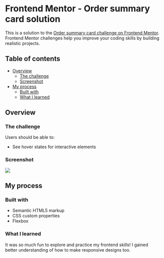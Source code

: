 # Frontend Mentor - Order summary card solution

This is a solution to the [Order summary card challenge on Frontend Mentor](https://www.frontendmentor.io/challenges/order-summary-component-QlPmajDUj). Frontend Mentor challenges help you improve your coding skills by building realistic projects. 

## Table of contents

- [Overview](#overview)
  - [The challenge](#the-challenge)
  - [Screenshot](#screenshot)
- [My process](#my-process)
  - [Built with](#built-with)
  - [What I learned](#what-i-learned)

## Overview

### The challenge

Users should be able to:

- See hover states for interactive elements

### Screenshot

![](https://github.com/isabel-brolhato/order-page/blob/master/order%20summary%20done.png)


## My process

### Built with

- Semantic HTML5 markup
- CSS custom properties
- Flexbox


### What I learned

It was so much fun to explore and practice my frontend skills! I gained better understanding of how to make responsive designs too.
